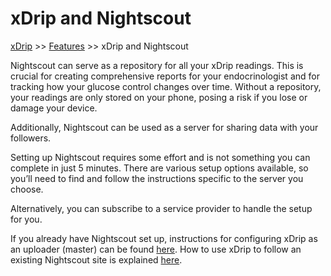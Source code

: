 # xDrip and Nightscout  
[xDrip](../README.md) >> [Features](./Features_page.md) >> xDrip and Nightscout  
  
Nightscout can serve as a repository for all your xDrip readings. This is crucial for creating comprehensive reports for your endocrinologist and for tracking how your glucose control changes over time. Without a repository, your readings are only stored on your phone, posing a risk if you lose or damage your device.    
  
Additionally, Nightscout can be used as a server for sharing data with your followers.  
  
Setting up Nightscout requires some effort and is not something you can complete in just 5 minutes. There are various setup options available, so you’ll need to find and follow the instructions specific to the server you choose.  
  
Alternatively, you can subscribe to a service provider to handle the setup for you.  
  
If you already have Nightscout set up, instructions for configuring xDrip as an uploader (master) can be found [here](./Nightscout-Settings.md). How to use xDrip to follow an existing Nightscout site is explained [here](./Follow/FollowNightscout.md).  
    
  
